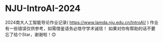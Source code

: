 # NJU-IntroAI-2024
2024南大人工智能导论作业记录( https://www.lamda.nju.edu.cn/IntroAI/ )
作业有一些错误仅供参考，如需借鉴请务必恪守学术诚信！
如果对你有帮助的话不要忘了给个Star，谢谢啦！😊
